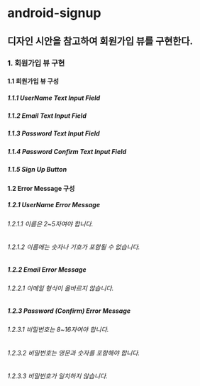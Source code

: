 # android-signup

## 디자인 시안을 참고하여 회원가입 뷰를 구현한다.

### 1. 회원가입 뷰 구현

#### 1.1 회원가입 뷰 구성
##### 1.1.1 UserName Text Input Field
##### 1.1.2 Email Text Input Field
##### 1.1.3 Password Text Input Field
##### 1.1.4 Password Confirm Text Input Field
##### 1.1.5 Sign Up Button

#### 1.2 Error Message 구성
##### 1.2.1 UserName Error Message
###### 1.2.1.1 이름은 2~5자여야 합니다.
###### 1.2.1.2 이름에는 숫자나 기호가 포함될 수 없습니다.
##### 1.2.2 Email Error Message
###### 1.2.2.1 이메일 형식이 올바르지 않습니다.
##### 1.2.3 Password (Confirm) Error Message
###### 1.2.3.1 비밀번호는 8~16자여야 합니다.
###### 1.2.3.2 비밀번호는 영문과 숫자를 포함해야 합니다.
###### 1.2.3.3 비밀번호가 일치하지 않습니다.